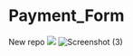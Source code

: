 # Payment_Form
New repo
<img src = "C:\Users\Avinash\Pictures\Screenshots\Screenshot (3).png"/>
![Screenshot (3)](https://user-images.githubusercontent.com/118586185/219430476-3a30361f-fbaa-423d-9e8b-65d1ff2ce609.png)
